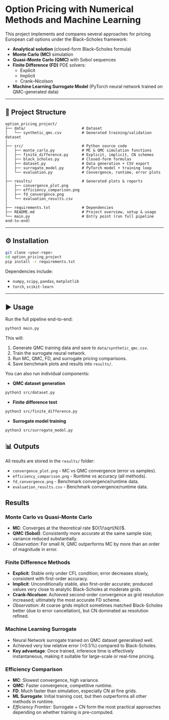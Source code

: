 # Option Pricing with Numerical Methods and Machine Learning

This project implements and compares several approaches for pricing European call options under the Black–Scholes framework:

- **Analytical solution** (closed-form Black–Scholes formula)
- **Monte Carlo (MC)** simulation
- **Quasi–Monte Carlo (QMC)** with Sobol sequences
- **Finite Difference (FD)** PDE solvers:
  - Explicit
  - Implicit
  - Crank–Nicolson
- **Machine Learning Surrogate Model** (PyTorch neural network trained on QMC-generated data)

---
## 📂 Project Structure

```
option_pricing_project/
├── data/                         # Dataset
│   └── synthetic_qmc.csv         # Generated training/validation dataset
│
├── src/                          # Python source code
│   ├── monte_carlo.py            # MC & QMC simulation functions
│   ├── finite_difference.py      # Explicit, implicit, CN schemes
│   ├── black_scholes.py          # Closed-form formulas
│   ├── dataset.py                # Data generation + CSV export
│   ├── surrogate_model.py        # PyTorch model + training loop
│   └── evaluation.py             # Convergence, runtime, error plots
│
├── results/                      # Generated plots & reports
│   ├── convergence_plot.png
│   ├── efficiency_comparison.png
│   ├── fd_convergence.png
│   └── evaluation_results.csv  
│
├── requirements.txt              # Dependencies
├── README.md                     # Project overview, setup & usage
└── main.py                       # Entry point (run full pipeline end-to-end)
```
---

## ⚙️ Installation

```bash
git clone <your-repo>
cd option_pricing_project
pip install -r requirements.txt
```
Dependencies include:
* `numpy`, `scipy`, `pandas`, `matplotlib`
* `torch`, `scikit-learn`
---

## ▶️ Usage

Run the full pipeline end-to-end:

```bash
python3 main.py
```
This will:
1. Generate QMC training data and save to `data/synthetic_qmc.csv`.
2. Train the surrogate neural network.
3. Run MC, QMC, FD, and surrogate pricing comparisons.
4. Save benchmark plots and results into `results/`.

You can also run individual components:
* **QMC dataset generation**
```bash
python3 src/dataset.py
```
* **Finite difference test**
```bash
python3 src/finite_difference.py
```

* **Surrogate model training**
```bash
python3 src/surrogate_model.py
```

## 📊 Outputs
All results are stored in the `results/` folder:
* `convergence_plot.png` - MC vs QMC convergence (error vs samples).
* `efficiency_comparison.png` - Runtime vs accuracy (all methods).
* `fd_convergence.png` - Benchmark convergence/runtime data.
* `evaluation_results.csv` - Benchmark convergence/runtime data.

## Results
### Monte Carlo vs Quasi-Monte Carlo
* **MC**: Converges at the theoretical rate $O(1/\sqrt{N})$.
* **QMC (Sobol)**: Consistently more accurate at the same sample size; variance reduced substantially.
* *Observation:* For small $N$, QMC outperforms MC by more than an order of magnitude in error.

### Finite Difference Methods
* **Explicit**: Stable only under CFL condition; error decreases slowly, consistent with first-order accuracy.
* **Implicit**: Unconditionally stable, also first-order accurate; produced values very close to analytic Black-Scholes at moderate grids.
* **Crank-Nicolson**: Achieved second-order convergence as grid resolution increased; ultimately the most accurate FD scheme.
* *Observation:* At coarse grids implicit sometimes matched Black-Scholes better (due to error cancellation), but CN dominated as resolution refined.

### Machine Learning Surrogate
* Neural Network surrogate trained on QMC dataset generalised well.
* Achieved very low relative error (<0.5%) compared to Black-Scholes.
* **Key advantage**: Once trained, inference time is effectively instantaneous, making it suitable for large-scale or real-time pricing.

### Efficiency Comparison
* **MC**: Slowest convergence, high variance.
* **QMC**: Faster convergence, competitive runtime.
* **FD**: Much faster than simulation, especially CN at fine grids.
* **ML Surrogate**: Initial training cost, but then outperforms all other methods in runtime.
* *Efficiency Frontier:* Surrogate + CN form the most practical approaches depending on whether training is pre-computed.
